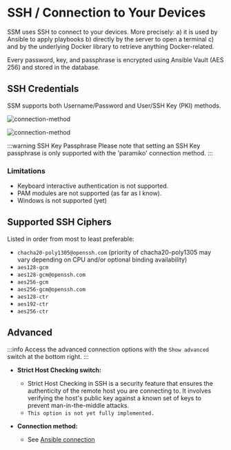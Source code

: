 # SSH / Connection to Your Devices

SSM uses SSH to connect to your devices. More precisely: a) it is used by Ansible to apply playbooks b) directly by the server to open a terminal c) and by the underlying Docker library to retrieve anything Docker-related.

Every password, key, and passphrase is encrypted using Ansible Vault (AES 256) and stored in the database.
## SSH Credentials
SSM supports both Username/Password and User/SSH Key (PKI) methods.

![connection-method](/technical-guide/ssh/ssh-password.png)

![connection-method](/technical-guide/ssh/ssh-key.png)

:::warning SSH Key Passphrase
Please note that setting an SSH Key passphrase is only supported with the 'paramiko' connection method.
:::

### Limitations
- Keyboard interactive authentication is not supported.
- PAM modules are not supported (as far as I know).
- Windows is not supported (yet)

## Supported SSH Ciphers
Listed in order from most to least preferable:
- `chacha20-poly1305@openssh.com` (priority of chacha20-poly1305 may vary depending on CPU and/or optional binding availability)
- `aes128-gcm`
- `aes128-gcm@openssh.com`
- `aes256-gcm`
- `aes256-gcm@openssh.com`
- `aes128-ctr`
- `aes192-ctr`
- `aes256-ctr`

## Advanced
:::info
Access the advanced connection options with the `Show advanced` switch at the bottom right.
:::

- **Strict Host Checking switch:**
  - Strict Host Checking in SSH is a security feature that ensures the authenticity of the remote host you are connecting to. It involves verifying the host's public key against a known set of keys to prevent man-in-the-middle attacks.
  - `This option is not yet fully implemented.`

- **Connection method:**
  - See [Ansible connection](/docs/technical-guide/ansible/ansible-connection.md)
